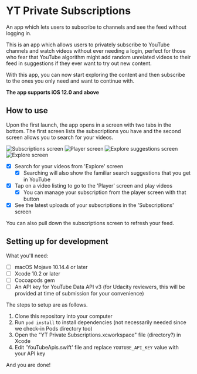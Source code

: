 # YT Private Subscriptions

An app which lets users to subscribe to channels and see the feed without logging in.

This is an app which allows users to privately subscribe to YouTube channels and watch videos without ever needing a login, perfect for those who fear that YouTube algorithm might add random unrelated videos to their feed in suggestions if they ever want to try out new content.

With this app, you can now start exploring the content and then subscribe to the ones you only need and want to continue with.

**The app supports iOS 12.0 and above**

## How to use

Upon the first launch, the app opens in a screen with two tabs in the bottom. The first screen lists the subscriptions you have and the second screen allows you to search for your videos.

![Subscriptions screen](screenshots/screen-subscriptions.png)
![Player screen](screenshots/screen-player.png)
![Explore suggestions screen](screenshots/screen-explore-suggestions.png)
![Explore screen](screenshots/screen-explore.png)

  - [x] Search for your videos from 'Explore' screen
    - [x] Searching will also show the familiar search suggestions that you get in YouTube
  - [x] Tap on a video listing to go to the 'Player' screen and play videos
    - [x] You can manage your subscription from the player screen with that button
  - [x] See the latest uploads of your subscriptions in the 'Subscriptions' screen
  
You can also pull down the subscriptions screen to refresh your feed.
  
## Setting up for development

What you'll need:

  - [ ] macOS Mojave 10.14.4 or later
  - [ ] Xcode 10.2 or later
  - [ ] Cocoapods gem
  - [ ] An API key for YouTube Data API v3 (for Udacity reviewers, this will be provided at time of submission for your convenience)

The steps to setup are as follows.

  1. Clone this repository into your computer
  2. Run `pod install` to install dependencies (not necessarily needed since we check-in Pods directory too)
  3. Open the "YT Private Subscriptions.xcworkspace" file (directory?) in Xcode
  4. Edit 'YouTubeApis.swift' file and replace `YOUTUBE_API_KEY` value with your API key
  
And you are done!
